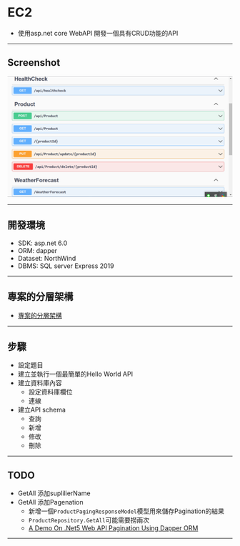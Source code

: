 # EC2 

- 使用asp.net core WebAPI 開發一個具有CRUD功能的API

---

## Screenshot

![Demo](docs/img/DEMO.png)

---

## 開發環境

- SDK: asp.net 6.0
- ORM: dapper
- Dataset: NorthWind
- DBMS: SQL server Express 2019

---

## 專案的分層架構

- [專案的分層架構](docs/%E5%B0%88%E6%A1%88%E6%9E%B6%E6%A7%8B.md)

---

## 步驟

- 設定題目
- 建立並執行一個最簡單的Hello World API
- 建立資料庫內容
  - 設定資料庫欄位
  - 連線
- 建立API schema
  - 查詢
  - 新增
  - 修改
  - 刪除
---

## TODO

- GetAll 添加suplilierName
- GetAll 添加Pagenation
  - 新增一個`ProductPagingResponseModel`模型用來儲存Pagination的結果
  - `ProductRepository.GetAll`可能需要撈兩次
  - [A Demo On .Net5 Web API Pagination Using Dapper ORM](https://www.learmoreseekmore.com/2021/08/demo-on-dotnet5-web-api-pagination-using-dapper-orm.html)

---
